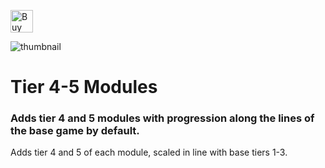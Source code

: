 <a href='https://ko-fi.com/Q5Q418BPJA' target='_blank'><img height='36' style='border:0px;height:36px;' src='https://storage.ko-fi.com/cdn/kofi3.png?v=6' border='0' alt='Buy Me a Coffee at ko-fi.com' /></a>

![thumbnail](https://github.com/user-attachments/assets/46fd58f7-df27-4e64-8a52-2ebe1f1a4ad9)

# Tier 4-5 Modules

### Adds tier 4 and 5 modules with progression along the lines of the base game by default.

Adds tier 4 and 5 of each module, scaled in line with base tiers 1-3.
